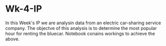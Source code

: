 # Wk-4-IP
In this Week's IP we are analysin data from an electric car-sharing service company.
The objectve of this analysis is to determine the most popular hour for renting the bluecar.
Notebook conains workings to achieve the above.
